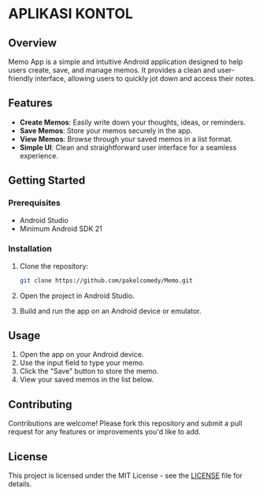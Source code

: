# APLIKASI KONTOL

## Overview

Memo App is a simple and intuitive Android application designed to help users create, save, and manage memos. It provides a clean and user-friendly interface, allowing users to quickly jot down and access their notes.

## Features

- **Create Memos**: Easily write down your thoughts, ideas, or reminders.
- **Save Memos**: Store your memos securely in the app.
- **View Memos**: Browse through your saved memos in a list format.
- **Simple UI**: Clean and straightforward user interface for a seamless experience.

## Getting Started

### Prerequisites

- Android Studio
- Minimum Android SDK 21

### Installation

1. Clone the repository:

   ```bash
   git clone https://github.com/pakelcomedy/Memo.git
   ```

2. Open the project in Android Studio.

3. Build and run the app on an Android device or emulator.

## Usage

1. Open the app on your Android device.
2. Use the input field to type your memo.
3. Click the "Save" button to store the memo.
4. View your saved memos in the list below.

## Contributing

Contributions are welcome! Please fork this repository and submit a pull request for any features or improvements you'd like to add.

## License

This project is licensed under the MIT License - see the [LICENSE](LICENSE) file for details.

